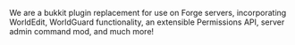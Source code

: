 We are a bukkit plugin replacement for use on Forge servers, incorporating WorldEdit, WorldGuard functionality, an extensible Permissions API, server admin command mod, and much more!